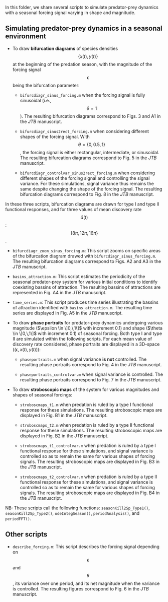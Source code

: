 In this folder, we share several scripts to simulate predator-prey dynamics with a seasonal forcing signal varying in shape and magnitude.

## Simulating predator-prey dynamics in a seasonal environment

* To draw **bifurcation diagrams** of species densities $$\{x(t),\,y(t)\}$$ at the beginning of the predation season, with the magnitude of the forcing signal $$\epsilon$$ being the bifurcation parameter:
	- `bifurcdiagr_sinus_forcing.m` when the forcing signal is fully sinusoidal (i.e., $$\theta = 1$$). The resulting bifurcation diagrams correspond to Figs. 3 and A1 in the *JTB* manuscript.

	- `bifurcdiagr_sinus2rect_forcing.m` when considering different shapes of the forcing signal. With $$\theta = \{0,\,0.5,\,1\}$$, the forcing signal is either rectangular, intermediate, or sinusoidal. The resulting bifurcation diagrams correspond to Fig. 5 in the *JTB* manuscript.

	- `bifurcdiagr_controlvar_sinus2rect_forcing.m` when considering different shapes of the forcing signal and controlling the signal variance. For these simulations, signal variance thus remains the same despite changing the shape of the forcing signal. The resulting bifurcation diagrams correspond to Fig. 8 in the *JTB* manuscript.

In these three scripts, bifurcation diagrams are drawn for type I and type II functional responses, and for three values of mean discovery rate $$\bar{a}(t)$$: $$\{8\pi,\,12\pi,\,16\pi\}$$.

* `bifurcdiagr_zoom_sinus_forcing.m`: This script zooms on specific areas of the bifurcation diagram drawed with `bifurcdiagr_sinus_forcing.m`.
The resulting bifurcation diagrams correspond to Figs. A2 and A3 in the *JTB* manuscript.

* `basins_attraction.m`: This script estimates the periodicity of the seasonal predator-prey system for various initial conditions to identify coexisting bassins of attraction.
The resulting bassins of attractions are represented in Fig. A4 in the *JTB* manuscript.

* `time_series.m`: This script produces time series illustrating the bassins of attraction identified with `basins_attraction.m`.
The resulting time series are displayed in Fig. A5 in the *JTB* manuscript.

* To draw **phase portraits** for predator-prey dynamics undergoing various magnitude ($\epsilon \in \]0,\,1\]$ with increment 0.1) and shape ($\theta \in \]0,\,1\]$ with increment 0.1) of seasonal forcing. Both type I and type II are simulated within the following scripts. For each mean value of discovery rate considered, phase portraits are displayed in a 3D-space ($(\epsilon,\,x(t),\,y(t))$):

	- `phaseportraits.m` when signal variance **is not** controlled. The resulting phase portraits correspond to Fig. 4 in the *JTB* manuscript.

	- `phaseportraits_controlvar.m` when signal variance is controlled. The resulting phase portraits correspond to Fig. 7 in the *JTB* manuscript.

* To draw **stroboscopic maps** of the system for various magnitudes and shapes of seasonal forcings:

	- `stroboscmaps_t1.m` when predation is ruled by a type I functional response for these simulations. The resulting stroboscopic maps are displayed in Fig. B1 in the *JTB* manuscript.

	- `stroboscmaps_t2.m` when predation is ruled by a type II functional response for these simulations. The resulting stroboscopic maps are displayed in Fig. B2 in the *JTB* manuscript.

	- `stroboscmaps_t1_controlvar.m` when predation is ruled by a type I functional response for these simulations, and signal variance is controlled so as to remain the same for various shapes of forcing signals. The resulting stroboscopic maps are displayed in Fig. B3 in the *JTB* manuscript.

	- `stroboscmaps_t2_controlvar.m` when predation is ruled by a type II functional response for these simulations, and signal variance is controlled so as to remain the same for various shapes of forcing signals. The resulting stroboscopic maps are displayed in Fig. B4 in the *JTB* manuscript.

NB: These scripts call the following functions: `seasonKill2Sp_Type1()`, `seasonKill2Sp_Type2()`, `odeIntegSeason()`, `periodAnalysis()`, and `periodFFT()`.

## Other scripts

* `describe_forcing.m`: This script describes the forcing signal depending on $$\epsilon$$ and $$\theta$$, its variance over one period, and its net magnitude when the variance is controlled.
The resulting figures correspond to Fig. 6 in the *JTB* manuscript.

